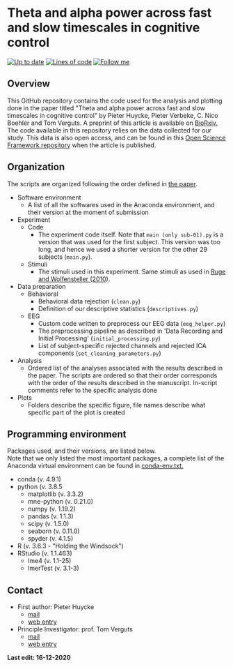 # Theta and alpha power across fast and slow timescales in cognitive control

[![Up to date](https://img.shields.io/github/last-commit/phuycke/alpha_theta_timescales)](https://img.shields.io/github/last-commit/phuycke/alpha_theta_timescales)
[![Lines of code](https://img.shields.io/tokei/lines/github/phuycke/alpha_theta_timescales?color=informational)](https://img.shields.io/tokei/lines/github/phuycke/alpha_theta_timescales?color=informational)
[![Follow me](https://img.shields.io/twitter/follow/PieterHuycke?style=social)](https://img.shields.io/twitter/follow/PieterHuycke?style=social)

## Overview

This GitHub repository contains the code used for the analysis and plotting done in the paper titled "Theta and alpha power across fast and slow timescales in cognitive control" by Pieter Huycke, Pieter Verbeke, C. Nico Boehler and Tom Verguts. A preprint of this article is available on [BioRxiv.](https://doi.org/10.1101/2020.08.21.259341) The code available in this repository relies on the data collected for our study. This data is also open access, and can be found in this [Open Science Framework repository](https://osf.io/2q5eh/) when the article is published. 

## Organization

The scripts are organized following the order defined in [the paper](https://doi.org/10.1101/2020.08.21.259341).

- Software environment
    * A list of all the softwares used in the Anaconda environment, and their version at the moment of submission
- Experiment
    * Code
        - The experiment code itself. Note that ```main (only sub-01).py``` is a version that was used for the first subject. This version was too long, and hence we used a shorter version for the other 29 subjects (```main.py```).
    * Stimuli
        - The stimuli used in this experiment. Same stimuli as used in [Ruge and Wolfensteller (2010)](https://doi.org/10.1093/cercor/bhp228). 
- Data preparation
    * Behavioral
        - Behavioral data rejection (```clean.py```)
        - Definition of our descriptive statistics (```descriptives.py```)
    * EEG
        - Custom code written to preprocess our EEG data (```eeg_helper.py```)
        - The preprocessing pipeline as described in 'Data Recording and Initial Processing' (```initial_processing.py```)
        - List of subject-specific rejected channels and rejected ICA components (```set_cleaning_parameters.py```)
- Analysis
    * Ordered list of the analyses associated with the results described in the paper. The scripts are ordered so that their order corresponds with the order of the results described in the manuscript. In-script comments refer to the specific analysis done
- Plots
    * Folders describe the specific figure, file names describe what specific part of the plot is created

## Programming environment   

Packages used, and their versions, are listed below.    
Note that we only listed the most important packages, a complete list of the Anaconda virtual environment can be found in [conda-env.txt.]()

- conda (v. 4.9.1)
- python (v. 3.8.5
    * matplotlib (v. 3.3.2)
    * mne-python (v. 0.21.0)
    * numpy (v. 1.19.2)
    * pandas (v. 1.1.3)
    * scipy (v. 1.5.0)
    * seaborn (v. 0.11.0)
    * spyder (v. 4.1.5)
- R (v. 3.6.3 - "Holding the Windsock")
- RStudio (v. 1.1.463)
    * lme4 (v. 1.1-25)
    * lmerTest (v. 3.1-3)

## Contact

- First author: Pieter Huycke  
    * [mail](mailto:Pieter.Huycke@UGent.be)
    * [web entry](https://www.cogcomneurosci.com/about/#pieter-huycke)
- Principle Investigator: prof. Tom Verguts
    * [mail](mailto:Tom.Verguts@UGent.be)
    * [web entry](https://www.cogcomneurosci.com/about/#principal-investigator)

[Lab website]: https://cogcomneurosci.com/

**Last edit: 16-12-2020**
